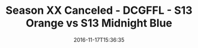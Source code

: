 ---
title: Season XX Canceled - DCGFFL - S13 Orange vs S13 Midnight Blue
teams-score:
- team: _teams/s13-orange.md
  score: 39
- team: _teams/s13-midnight-blue.md
  score: 14
mvp: M. Cline (Orange), B. McFarland (Midnight)
game-ball: A. Mertens (Orange), E. Cabrera (Midnight)
sportsperson: ''
season: 13
week:
date: '2016-11-17T15:36:35'
pageid: season-13-playoffs-november-13-2016-4822-vs-4820
---